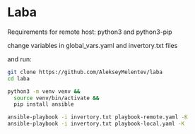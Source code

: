 # Laba

Requirements for remote host: python3 and python3-pip

change variables in global_vars.yaml and invertory.txt files

and run:

```bash
git clone https://github.com/AlekseyMelentev/laba
cd laba
```

```bash
python3 -m venv venv &&
  source venv/bin/activate &&
  pip install ansible
```

```bash
ansible-playbook -i invertory.txt playbook-remote.yaml -K
ansible-playbook -i invertory.txt playbook-local.yaml -K
```